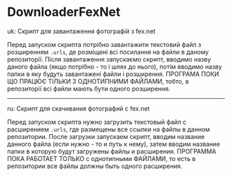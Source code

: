 # DownloaderFexNet
uk: Скрипт для завантаження фотографій з fex.net

Перед запуском скрипта потрібно завантажити текстовий файл з розширенням `.urls`, де розміщені всі посилання на файли в даному репозиторії. Після завантаження запускаємо скрипт, вводимо назву даного файла (якщо потрібно - то і шлях до нього), потім вводимо назву папки в яку будуть завантажені файли і розширення. ПРОГРАМА ПОКИ ЩО ПРАЦЮЄ ТІЛЬКИ З ОДНОТИПНИМИ ФАЙЛАМИ, тобто, в репозиторії всі файли мають бути одного розширення.
    
----------------------------------------------------------------------

ru: Скрипт для скачивания фотографий с fex.net

Перед запуском скрипта нужно загрузить текстовый файл с расширением `.urls`, где размещены все ссылки на файлы в данном репозитории. После загрузки запускаем скрипт, вводим название данного файла (если нужно - то и путь к нему), затем вводим название папки в которую будут загружены файлы и расширения. ПРОГРАММА ПОКА РАБОТАЕТ ТОЛЬКО с однотипными ФАЙЛАМИ, то есть в репозитории все файлы должны быть одного расширения.
